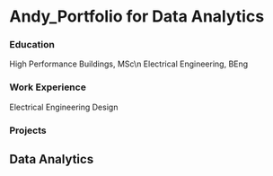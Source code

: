 # Andy_Portfolio for Data Analytics

### Education
High Performance Buildings, MSc\n
Electrical Engineering, BEng

### Work Experience 
Electrical Engineering Design

### Projects
Data Analytics
-
